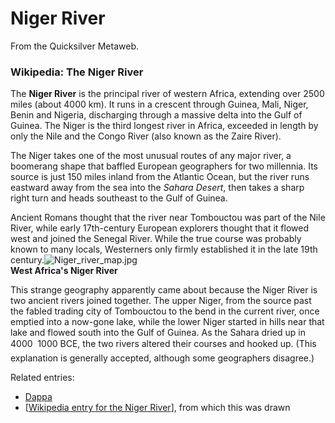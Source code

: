 
# Niger River

From the Quicksilver Metaweb.

### Wikipedia: The Niger River


The **Niger River** is the principal river of western Africa, extending over 2500 miles (about 4000 km). It runs in a crescent through Guinea, Mali, Niger, Benin and Nigeria, discharging through a massive delta into the Gulf of Guinea. The Niger is the third longest river in Africa, exceeded in length by only the Nile and the Congo River (also known as the Zaire River).

The Niger takes one of the most unusual routes of any major river, a boomerang shape that baffled European geographers for two millennia. Its source is just 150 miles inland from the Atlantic Ocean, but the river runs eastward away from the sea into the *Sahara Desert*, then takes a sharp right turn and heads southeast to the Gulf of Guinea.

Ancient Romans thought that the river near Tombouctou was part of the Nile River, while early 17th-century European explorers thought that it flowed west and joined the Senegal River. While the true course was probably known to many locals, Westerners only firmly established it in the late 19th century.![Niger_river_map.jpg](/images/Niger_river_map.jpg)  
**West Africa's Niger River**

This strange geography apparently came about because the Niger River is two ancient rivers joined together. The upper Niger, from the source past the fabled trading city of Tombouctou to the bend in the current river, once emptied into a now-gone lake, while the lower Niger started in hills near that lake and flowed south into the Gulf of Guinea. As the Sahara dried up in 4000  1000 BCE, the two rivers altered their courses and hooked up. (This explanation is generally accepted, although some geographers disagree.) 

Related entries: 
* [Dappa](/dappa)
* [[Wikipedia entry for the Niger River](/http-en-wikipedia-org-wiki-niger-river)], from which this was drawn
